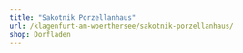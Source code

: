 ```yaml
---
title: "Sakotnik Porzellanhaus"
url: /klagenfurt-am-woerthersee/sakotnik-porzellanhaus/
shop: Dorfladen
---
```

